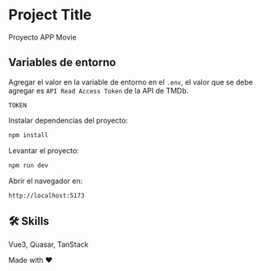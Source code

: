 # Project Title

Proyecto APP Movie 

## Variables de entorno

Agregar el valor en la variable de entorno en el `.env`, el valor que se debe agregar es `API Read Access Token` de la API de TMDb.

`TOKEN`

Instalar dependencias del proyecto:

```bash
npm install
```

Levantar el proyecto:

```bash
npm run dev
```

Abrir el navegador en:
```
http://localhost:5173
```

## 🛠 Skills
Vue3, Quasar, TanStack

Made with ❤️ 
